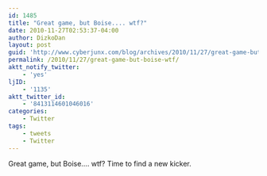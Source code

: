 ```yaml
---
id: 1485
title: "Great game, but Boise.... wtf?"
date: 2010-11-27T02:53:37-04:00
author: DizkoDan
layout: post
guid: 'http://www.cyberjunx.com/blog/archives/2010/11/27/great-game-but-boise-wtf/'
permalink: /2010/11/27/great-game-but-boise-wtf/
aktt_notify_twitter:
    - 'yes'
ljID:
    - '1135'
aktt_twitter_id:
    - '8413114601046016'
categories:
    - Twitter
tags:
    - tweets
    - Twitter
---
```


Great game, but Boise…. wtf? Time to find a new kicker.